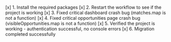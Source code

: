 [x] 1. Install the required packages
[x] 2. Restart the workflow to see if the project is working
[x] 3. Fixed critical dashboard crash bug (matches.map is not a function)
[x] 4. Fixed critical opportunities page crash bug (visibleOpportunities.map is not a function)
[x] 5. Verified the project is working - authentication successful, no console errors
[x] 6. Migration completed successfully